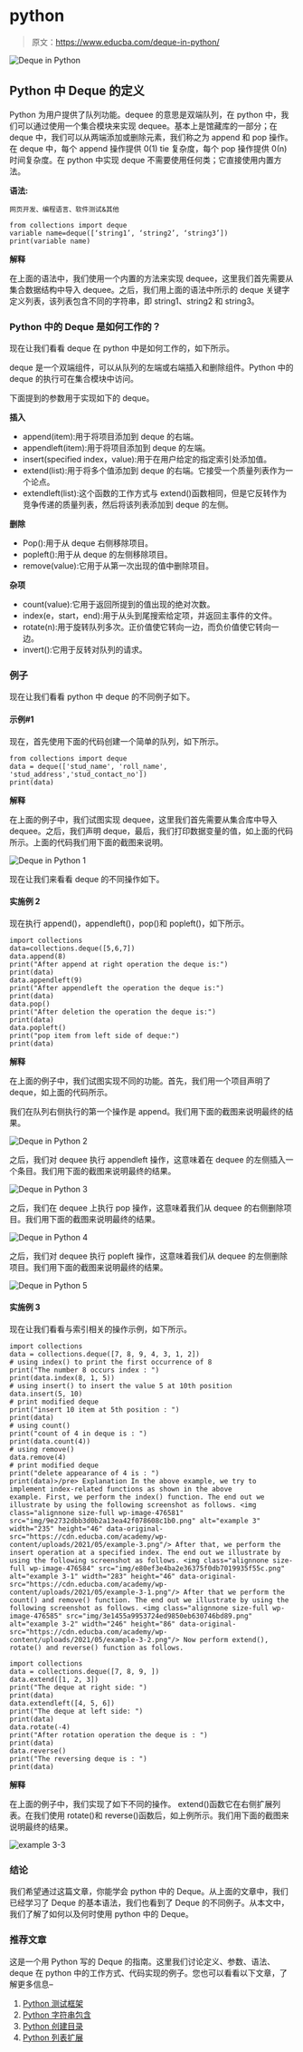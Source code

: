 # python

> 原文：<https://www.educba.com/deque-in-python/>

![Deque in Python](img/0a846ddf358941cd77cd64b786e86aec.png)



## Python 中 Deque 的定义

Python 为用户提供了队列功能。dequee 的意思是双端队列，在 python 中，我们可以通过使用一个集合模块来实现 dequee。基本上是馆藏库的一部分；在 deque 中，我们可以从两端添加或删除元素，我们称之为 append 和 pop 操作。在 deque 中，每个 append 操作提供 0(1) tie 复杂度，每个 pop 操作提供 0(n)时间复杂度。在 python 中实现 deque 不需要使用任何类；它直接使用内置方法。

**语法:**

<small>网页开发、编程语言、软件测试&其他</small>

```
from collections import deque
variable name=deque([‘string1’, ‘string2’, ‘string3’])
print(variable name)
```

**解释**

在上面的语法中，我们使用一个内置的方法来实现 dequee，这里我们首先需要从集合数据结构中导入 dequee。之后，我们用上面的语法中所示的 deque 关键字定义列表，该列表包含不同的字符串，即 string1、string2 和 string3。

### Python 中的 Deque 是如何工作的？

现在让我们看看 deque 在 python 中是如何工作的，如下所示。

deque 是一个双端组件，可以从队列的左端或右端插入和删除组件。Python 中的 deque 的执行可在集合模块中访问。

下面提到的参数用于实现如下的 deque。

**插入**

*   append(item):用于将项目添加到 deque 的右端。
*   appendleft(item):用于将项目添加到 deque 的左端。
*   insert(specified index，value):用于在用户给定的指定索引处添加值。
*   extend(list):用于将多个值添加到 deque 的右端。它接受一个质量列表作为一个论点。
*   extendleft(list):这个函数的工作方式与 extend()函数相同，但是它反转作为竞争传递的质量列表，然后将该列表添加到 deque 的左侧。

**删除**

*   Pop():用于从 deque 右侧移除项目。
*   popleft():用于从 deque 的左侧移除项目。
*   remove(value):它用于从第一次出现的值中删除项目。

**杂项**

*   count(value):它用于返回所提到的值出现的绝对次数。
*   index(e，start，end):用于从头到尾搜索给定项，并返回主事件的文件。
*   rotate(n):用于旋转队列多次。正价值使它转向一边，而负价值使它转向一边。
*   invert():它用于反转对队列的请求。

### 例子

现在让我们看看 python 中 deque 的不同例子如下。

#### 示例#1

现在，首先使用下面的代码创建一个简单的队列，如下所示。

```
from collections import deque
data = deque(['stud_name', 'roll_name', 'stud_address','stud_contact_no'])
print(data)
```

**解释**

在上面的例子中，我们试图实现 dequee，这里我们首先需要从集合库中导入 dequee。之后，我们声明 deque，最后，我们打印数据变量的值，如上面的代码所示。上面的代码我们用下面的截图来说明。

![Deque in Python 1](img/d91bce90e963b2ab07096c013d998273.png)



现在让我们来看看 deque 的不同操作如下。

#### 实施例 2

现在执行 append()，appendleft()，pop()和 popleft()，如下所示。

```
import collections
data=collections.deque([5,6,7])
data.append(8)
print("After append at right operation the deque is:")
print(data)
data.appendleft(9)
print("After appendleft the operation the deque is:")
print(data)
data.pop()
print("After deletion the operation the deque is:")
print(data)
data.popleft()
print("pop item from left side of deque:")
print(data)
```

**解释**

在上面的例子中，我们试图实现不同的功能。首先，我们用一个项目声明了 deque，如上面的代码所示。

我们在队列右侧执行的第一个操作是 append。我们用下面的截图来说明最终的结果。

![Deque in Python 2](img/ce2c434d57c83001bfc8e5f71978217a.png)



之后，我们对 dequee 执行 appendleft 操作，这意味着在 dequee 的左侧插入一个条目。我们用下面的截图来说明最终的结果。

![Deque in Python 3](img/46998c333f051e82ba8ebf15cbd7aa4a.png)



之后，我们在 dequee 上执行 pop 操作，这意味着我们从 dequee 的右侧删除项目。我们用下面的截图来说明最终的结果。

![Deque in Python 4](img/02e6a18fba899d6588990b52c35e9e54.png)



之后，我们对 dequee 执行 popleft 操作，这意味着我们从 dequee 的左侧删除项目。我们用下面的截图来说明最终的结果。

![Deque in Python 5](img/4ff34b559b47b52b662f004f0b7754f6.png)



#### 实施例 3

现在让我们看看与索引相关的操作示例，如下所示。

```
import collections
data = collections.deque([7, 8, 9, 4, 3, 1, 2])
# using index() to print the first occurrence of 8
print("The number 8 occurs index : ")
print(data.index(8, 1, 5))
# using insert() to insert the value 5 at 10th position
data.insert(5, 10)
# print modified deque
print("insert 10 item at 5th position : ")
print(data)
# using count()
print("count of 4 in deque is : ")
print(data.count(4))
# using remove()
data.remove(4)
# print modified deque
print("delete appearance of 4 is : ")
print(data)>/pre> Explanation In the above example, we try to implement index-related functions as shown in the above example. First, we perform the index() function. The end out we illustrate by using the following screenshot as follows. <img class="alignnone size-full wp-image-476581" src="img/9e2732dbb3d0b2a13ea42f078608c1b0.png" alt="example 3" width="235" height="46" data-original-src="https://cdn.educba.com/academy/wp-content/uploads/2021/05/example-3.png"/> After that, we perform the insert operation at a specified index. The end out we illustrate by using the following screenshot as follows. <img class="alignnone size-full wp-image-476584" src="img/e80ef3e4ba2e36375f0db7019935f55c.png" alt="example 3-1" width="283" height="46" data-original-src="https://cdn.educba.com/academy/wp-content/uploads/2021/05/example-3-1.png"/> After that we perform the count() and remove() function. The end out we illustrate by using the following screenshot as follows. <img class="alignnone size-full wp-image-476585" src="img/3e1455a9953724ed9850eb630746bd89.png" alt="example 3-2" width="246" height="86" data-original-src="https://cdn.educba.com/academy/wp-content/uploads/2021/05/example-3-2.png"/> Now perform extend(), rotate() and reverse() function as follows.
```

```
import collections
data = collections.deque([7, 8, 9, ])
data.extend([1, 2, 3])
print("The deque at right side: ")
print(data)
data.extendleft([4, 5, 6])
print("The deque at left side: ")
print(data)
data.rotate(-4)
print("After rotation operation the deque is : ")
print(data)
data.reverse()
print("The reversing deque is : ")
print(data)
```

**解释**

在上面的例子中，我们实现了如下不同的操作。
extend()函数它在右侧扩展列表。在我们使用 rotate()和 reverse()函数后，如上例所示。我们用下面的截图来说明最终的结果。

![example 3-3](img/eede8d0ce278acfcb5c1fbe48394a9d6.png)



### 结论

我们希望通过这篇文章，你能学会 python 中的 Deque。从上面的文章中，我们已经学习了 Deque 的基本语法，我们也看到了 Deque 的不同例子。从本文中，我们了解了如何以及何时使用 python 中的 Deque。

### 推荐文章

这是一个用 Python 写的 Deque 的指南。这里我们讨论定义、参数、语法、deque 在 python 中的工作方式、代码实现的例子。您也可以看看以下文章，了解更多信息–

1.  [Python 测试框架](https://www.educba.com/python-testing-framework/)
2.  [Python 字符串包含](https://www.educba.com/python-string-contains/)
3.  [Python 创建目录](https://www.educba.com/python-create-directory/)
4.  [Python 列表扩展](https://www.educba.com/python-list-extend/)





